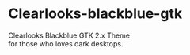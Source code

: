 Clearlooks-blackblue-gtk
========================

Clearlooks Blackblue GTK 2.x Theme<br>
for those who loves dark desktops.
